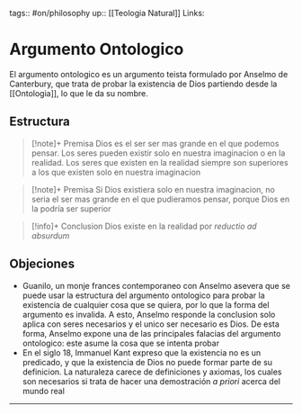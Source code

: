 tags:: #on/philosophy
up:: [[Teologia Natural]]
Links: 
# Argumento Ontologico
El argumento ontologico es un argumento teista formulado por Anselmo de Canterbury, que trata de probar la existencia de Dios partiendo desde la [[Ontologia]], lo que le da su nombre.

## Estructura
> [!note]+ Premisa
> Dios es el ser ser mas grande en el que podemos pensar.
> Los seres pueden existir solo en nuestra imaginacion o en la realidad.
> Los seres que existen en la realidad siempre son superiores a los que existen solo en nuestra imaginacion

>[!note]+ Premisa
> Si Dios existiera solo en nuestra imaginacion, no seria el ser mas grande en el que pudieramos pensar, porque Dios en la podría ser superior

> [!info]+ Conclusion
> Dios existe en la realidad por *reductio ad absurdum*

## Objeciones
- Guanilo, un monje frances contemporaneo con Anselmo asevera que se puede usar la estructura del argumento ontologico para probar la existencia de cualquier cosa que se quiera, por lo que la forma del argumento es invalida. A esto, Anselmo responde la conclusion solo aplica con seres necesarios y el unico ser necesario es Dios. De esta forma, Anselmo expone una de las principales falacias del argumento ontologico: este asume la cosa que se intenta probar
- En el siglo 18, Immanuel Kant expreso que la existencia no es un predicado, y que la existencia de Dios no puede formar parte de su definicion. La naturaleza carece de definiciones y axiomas, los cuales son necesarios si trata de hacer una demostración *a priori* acerca del mundo real
___
